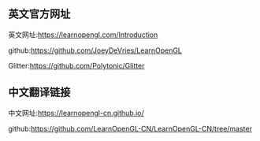 
## 英文官方网址
英文网址:https://learnopengl.com/Introduction

github:https://github.com/JoeyDeVries/LearnOpenGL

Glitter:https://github.com/Polytonic/Glitter

## 中文翻译链接
中文网址:https://learnopengl-cn.github.io/

github:https://github.com/LearnOpenGL-CN/LearnOpenGL-CN/tree/master



